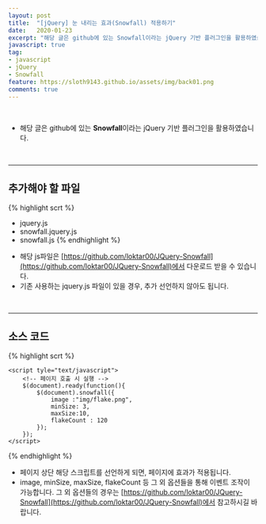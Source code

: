 ```yaml
---
layout: post
title:  "[jQuery] 눈 내리는 효과(Snowfall) 적용하기"
date:   2020-01-23
excerpt: "해당 글은 github에 있는 Snowfall이라는 jQuery 기반 플러그인을 활용하였습니다."
javascript: true
tag:
- javascript
- jQuery
- Snowfall
feature: https://sloth9143.github.io/assets/img/back01.png
comments: true
---
```


<br/>

* 해당 글은 github에 있는 <strong>Snowfall</strong>이라는 jQuery 기반 플러그인을 활용하였습니다.

<br/>

---

## 추가해야 할 파일

{% highlight scrt %}
 - jquery.js
 - snowfall.jquery.js
 - snowfall.js
{% endhighlight %}

*  해당 js파일은 [https://github.com/loktar00/JQuery-Snowfall](https://github.com/loktar00/JQuery-Snowfall)에서 다운로드 받을 수 있습니다.
*  기존 사용하는 jquery.js 파일이 있을 경우, 추가 선언하지 않아도 됩니다.

<br/>

---

## 소스 코드

{% highlight scrt %}
    <!-- javascript 선언 -->
    <script tyle="text/javascript" src="js/jquery.js"></script>
    <script tyle="text/javascript" src="js/snowfall.jquery.js"></script>
    <script tyle="text/javascript" src="js/snowfall.js"></script> 

    <script tyle="text/javascript">
        <!-- 페이지 호출 시 실행 -->
        $(document).ready(function(){
            $(document).snowfall({
                image :"img/flake.png", 
                minSize: 3, 
                maxSize:10, 
                flakeCount : 120
            });
        });
    </script>
{% endhighlight %}

* 페이지 상단 해당 스크립트를 선언하게 되면, 페이지에 효과가 적용됩니다.
* image, minSize, maxSize, flakeCount 등 그 외 옵션들을 통해 이벤트 조작이 가능합니다. 그 외 옵션들의 경우는 
[https://github.com/loktar00/JQuery-Snowfall](https://github.com/loktar00/JQuery-Snowfall)에서 참고하시길 바랍니다.
